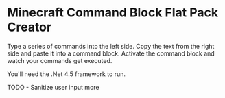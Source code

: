 Minecraft Command Block Flat Pack Creator
=========================

Type a series of commands into the left side. Copy the text from the right side and paste it into a command block. Activate the command block and watch your commands get executed.

You'll need the .Net 4.5 framework to run.

TODO - Sanitize user input more